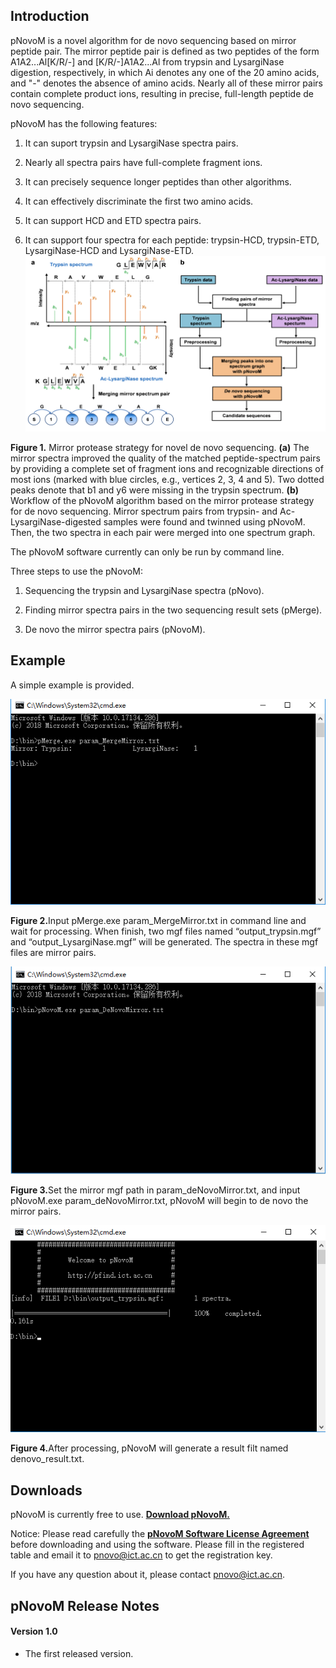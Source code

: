 ## Introduction
pNovoM is a novel algorithm for de novo sequencing based on mirror peptide pair. The mirror peptide pair is defined as two peptides of the form A1A2...Al[K/R/-] and [K/R/-]A1A2...Al from trypsin and LysargiNase digestion, respectively, in which Ai denotes any one of the 20 amino acids, and "-" denotes the absence of amino acids. Nearly all of these mirror pairs contain complete product ions, resulting in precise, full-length peptide de novo sequencing.

pNovoM has the following features:

1. It can suport trypsin and LysargiNase spectra pairs.

2. Nearly all spectra pairs have full-complete fragment ions.

3. It can precisely sequence longer peptides than other algorithms.

4. It can effectively discriminate the first two amino acids.

5. It can support HCD and ETD spectra pairs.

6. It can support four spectra for each peptide: trypsin-HCD, trypsin-ETD, LysargiNase-HCD and LysargiNase-ETD.
![image](https://github.com/pnovo/pNovoM/blob/pNovoM/pNovoM.PNG)
<p><b>Figure 1.</b> Mirror protease strategy for novel de novo sequencing. <b>(a)</b> The mirror spectra improved the quality of the matched peptide-spectrum pairs by providing a complete set of fragment ions and recognizable directions of most ions (marked with blue circles, e.g., vertices 2, 3, 4 and 5). Two dotted peaks denote that b1 and y6 were missing in the trypsin spectrum. <b>(b)</b> Workflow of the pNovoM algorithm based on the mirror protease strategy for de novo sequencing. Mirror spectrum pairs from trypsin- and Ac-LysargiNase-digested samples were found and twinned using pNovoM. Then, the two spectra in each pair were merged into one spectrum graph.</p>

The pNovoM software currently can only be run by command line.

Three steps to use the pNovoM: 
1. Sequencing the trypsin and LysargiNase spectra (pNovo).

2. Finding mirror spectra pairs in the two sequencing result sets (pMerge).

3. De novo the mirror spectra pairs (pNovoM).

## Example
A simple example is provided. 

<div align="center">
  <img src="https://github.com/pnovo/pNovoM/blob/pNovoM/pMerge.jpg">
  </div>
  <p><b>Figure 2.</b>Input pMerge.exe param_MergeMirror.txt in command line and wait for processing. When finish, two mgf files named “output_trypsin.mgf” and “output_LysargiNase.mgf” will be generated. The spectra in these mgf files are mirror pairs.</p>

<div align="center">
  <img src="https://github.com/pnovo/pNovoM/blob/pNovoM/pNovoM1.jpg">
  </div>
  <p><b>Figure 3.</b>Set the mirror mgf path in param_deNovoMirror.txt, and input pNovoM.exe param_deNovoMirror.txt, pNovoM will begin to de novo the mirror pairs. </p>

<div align="center">
  <img src="https://github.com/pnovo/pNovoM/blob/pNovoM/pNovoM2.jpg">
  </div>
  <p><b>Figure 4.</b>After processing, pNovoM will generate a result filt named denovo_result.txt.</p>

## Downloads

pNovoM is currently free to use. **[Download pNovoM.](http://pfind.ict.ac.cn/software/pNovoM/index.html)**

Notice: Please read carefully the **[pNovoM Software License Agreement](http://pfind.ict.ac.cn/software/pNovoM/License.pdf)** before downloading and using the software. Please fill in the registered table and email it to pnovo@ict.ac.cn to get the registration key.

If you have any question about it, please contact pnovo@ict.ac.cn.

## pNovoM Release Notes

#### Version 1.0
* The first released version.

